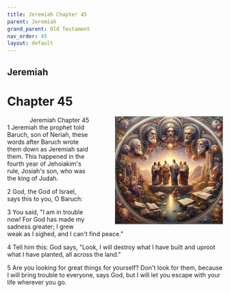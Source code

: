 ```yaml
---
title: Jeremiah Chapter 45
parent: Jeremiah
grand_parent: Old Testament
nav_order: 45
layout: default
---
```


## Jeremiah

# Chapter 45

<div style="clear: both; text-align: right;">
    <img src="/assets/Image/Jeremiah/500/45.jpg" alt="Jeremiah Chapter 45" class="chapter-image" style="max-width: 50%; height: auto; float: right; margin: 0 0 10px 10px; padding-left: 10%;">
    <figcaption style="font-size: 14px;">Jeremiah Chapter 45</figcaption>
</div>
1 Jeremiah the prophet told Baruch, son of Neriah, these words after Baruch wrote them down as Jeremiah said them. This happened in the fourth year of Jehoiakim's rule, Josiah's son, who was the king of Judah.

2 God, the God of Israel, says this to you, O Baruch:

3 You said, "I am in trouble now! For God has made my sadness greater; I grew weak as I sighed, and I can't find peace."

4 Tell him this: God says, "Look, I will destroy what I have built and uproot what I have planted, all across the land."

5 Are you looking for great things for yourself? Don't look for them, because I will bring trouble to everyone, says God, but I will let you escape with your life wherever you go.


